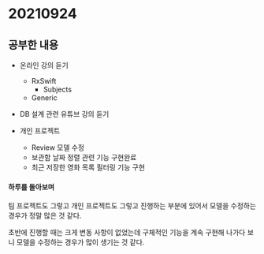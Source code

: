 # 20210924

## 공부한 내용
+ 온라인 강의 듣기
  - RxSwift
    * Subjects
  - Generic

+ DB 설계 관련 유튜브 강의 듣기

+ 개인 프로젝트
  - Review 모델 수정
  - 보관함 날짜 정렬 관련 기능 구현완료
  - 최근 저장한 영화 목록 필터링 기능 구현

#### 하루를 돌아보며
팀 프로젝트도 그렇고 개인 프로젝트도 그렇고 진행하는 부분에 있어서 모델을 수정하는 경우가 정말 많은 것 같다.

초반에 진행할 때는 크게 변동 사항이 없었는데 구체적인 기능을 계속 구현해 나가다 보니 모델을 수정하는 경우가 많이 생기는 것 같다.
